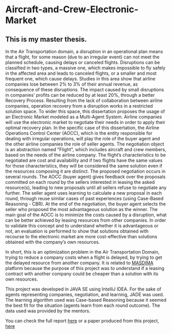 # Aircraft-and-Crew-Electronic-Market

## This is my master thesis.

In the Air Transportation domain, a disruption in an operational plan means that a flight, for some
reason (due to an irregular event) can not meet the planned schedule, causing delays or canceled
flights. Disruptions can be classified in two types, a massive one, which makes impossible to fly
safely in the affected area and leads to canceled flights, or a smaller and most frequent one, which
cause delays. Studies in this area show that airline companies lose between 2% to 3% of their
annual revenue, as consequence of these disruptions. The impact caused by small disruptions in
companies’ profits can be reduced by at least 20%, through a better Recovery Process.
Resulting from the lack of collaboration between airline companies, operation recovery from
a disruption works in a restricted solution space. To wider this space, this dissertation proposes
the usage of an Electronic Market modeled as a Multi-Agent System. Airline companies will
use the electronic market to negotiate their needs in order to apply their optimal recovery plan.
In the specific case of this dissertation, the Airline Operations Control Center (AOCC), which is
the entity responsible for dealing with irregular operations, will play the role of the buyer agent
and the other airline companies the role of seller agents. The negotiation object is an abstraction
named "Flight", which includes aircraft and crew members, based on the needs of the airline
company. The flight’s characteristics to be negotiated are cost and availability and if two flights
have the same values for those characteristics, they will be considered the same solution even if
the resources composing it are distinct.
The proposed negotiation occurs in several rounds. The AOCC (buyer agent) gives feedback over the proposals committed on each round by the sellers interested in leasing the asked
resource(s), leading to new proposals until all sellers refuse to negotiate any further. The seller
agent uses learning to calculate a new proposal in each round, through reuse similar cases of past
experiences (using Case-Based Reasoning - CBR). At the end of the negotiation, the buyer agent
selects the seller who proposed the most advantageous solution as the winner.
The main goal of the AOCC is to minimize the costs caused by a disruption, what can be
better achieved by leasing resources from other companies. In order to validate this concept and
to understand whether it is advantageous or not, an evaluation is performed to show that solutions
obtained with recourse to the electronic market are more cost-effective than solutions obtained
with the company’s own resources.

In short, this is an optimization problem in the Air Transportation Domain, trying to reduce a company costs when a flight is delayed, by trying to get the delayed resource from another company. It is related to [MASDIMA](http://masdima.com/home/) platform because the purpose of this project was to understand if a leasing contract with another company could be cheaper than a solution with its own resources.

This project was developed in JAVA SE using IntelliJ IDEA. For the sake of agents representing companies, negotiation, and learning, JADE was used. The learning algorithm used was Case-based Reasoning because it seemed the best fit for the situation (agents learn from each round outcome). The data used was provided by the mentors.

You can check the full report [here](https://repositorio-aberto.up.pt/handle/10216/106220) or a paper produced from this project, [here](http://www.scitepress.org/DigitalLibrary/Link.aspx?doi=10.5220/0006582401760183)
